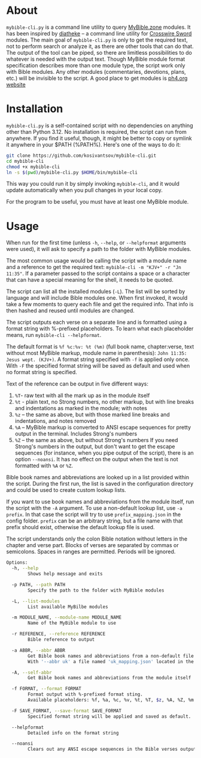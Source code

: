 # About

`mybible-cli.py` is a command line utility to query [MyBible.zone](https://mybible.zone/en/) modules. It has been inspired by [diatheke](https://wiki.crosswire.org/Frontends:Diatheke) – a command line utility for [Crosswire Sword](http://www.crosswire.org/sword/index.jsp) modules.
The main goal of `mybible-cli.py` is only to get the required text, not to perform search or analyze it, as there are other tools that can do that. The output of the tool can be piped, so there are limitless possibilities to do whatever is needed with the output text.
Though MyBible module format specification describes more than one module type, the script work only with Bible modules. Any other modules (commentaries, devotions, plans, etc.) will be invisible to the script. A good place to get modules is [ph4.org website](https://www.ph4.org/b4_index.php?hd=b)

# Installation

`mybible-cli.py` is a self-contained script with no dependencies on anything other than Python 3.12. No installation is required, the script can run from anywhere. If you find it useful, though, it might be better to copy or symlink it anywhere in your $PATH (%PATH%).
Here's one of the ways to do it:

```  bash
git clone https://github.com/kosivantsov/mybible-cli.git
cd mybible-cli
chmod +x mybible-cli
ln -s $(pwd)/mybible-cli.py $HOME/bin/mybible-cli
```

This way you could run it by simply invoking `mybible-cli`, and it would update automatically when you pull changes in your local copy.

For the program to be useful, you must have at least one MyBible module.

# Usage

When run for the first time (unless `-h`, `--help`, or `--helpformat` arguments were used), it will ask to specify a path to the folder with MyBible modules.

The most common usage would be calling the script with a module name and a reference to get the required text: `mybible-cli -m "KJV+" -r "Jn 11:35"`. If a parameter passed to the script contains a space or a character that can have a special meaning for the shell, it needs to be quoted.

The script can list all the installed modules (`-L`). The list will be sorted by language and will include Bible modules one. When first invoked, it would take a few moments to query each file and get the required info. That info is then hashed and reused until modules are changed.

The script outputs each verse on a separate line and is formatted using a format string with %-prefixed placeholders.
To learn what each placeholder means, run `mybible-cli --helpformat`.

The default format is `%f %c:%v: %t (%m)` (full book name, chapter:verse, text without most MyBible markup, module name in parenthesis): `John 11:35: Jesus wept. (KJV+)`.
A format string specified with `-f` is applied only once. With `-F` the specified format string will be saved as default and used when no format string is specified.

Text of the reference can be output in five different ways:
1. `%T`- raw text with all the mark up as in the module itself
1. `%t` - plain text, no Strong numbers, no other markup, but with line breaks and indentations as marked in the module; with notes
1. `%z` – the same as above, but with those marked line breaks and indentations, and notes removed
1. `%A` – MyBible markup is converted to ANSI escape sequences for pretty output in the terminal. Includes Strong's numbers
1. `%Z` – the same as above, but without Strong's numbers
If you need Strong's numbers in the output, but don't want to get the escape sequences (for instance, when you pipe output of the script), there is an option `--noansi`. It has no effect on the output when the text is not formatted with `%A` or `%Z`.

Bible book names and abbreviations are looked up in a list provided within the script. During the first run, the list is saved in the configuration directory and could be used to create custom lookup lists.

If you want to use book names and abbreviations from the module itself, run the script with the `-A` argument. To use a non-default lookup list, use `-a prefix`. In that case the script will try to use `prefix_mapping.json` in the config folder.
`prefix` can be an arbitrary string, but a file name with that prefix should exist, otherwise the default lookup file is used.

The script understands only the colon Bible notation without letters in the chapter and verse part. Blocks of verses are separated by commas or semicolons. Spaces in ranges are permitted. Periods will be ignored.


``` bash
Options:
  -h, --help
        Shows help message and exits

  -p PATH, --path PATH
        Specify the path to the folder with MyBible modules

  -L, --list-modules
        List available MyBilbe modules

  -m MODULE_NAME, --module-name MODULE_NAME
        Name of the MyBible module to use

  -r REFERENCE, --reference REFERENCE
        Bible reference to output

  -a ABBR, --abbr ABBR
        Get Bible book names and abbreviations from a non-default file.
        With '--abbr uk' a file named 'uk_mapping.json' located in the configuration folder will be used

  -A, --self-abbr
        Get Bible book names and abbreviations from the module itself

  -f FORMAT, --format FORMAT
        Format output with %-prefixed format sting.
        Available placeholders: %f, %a, %c, %v, %t, %T, $z, %A, %Z, %m

  -F SAVE_FORMAT, --save-format SAVE_FORMAT
        Specified format string will be applied and saved as default.

  --helpformat
        Detailed info on the format string

  --noansi
        Clears out any ANSI escape sequences in the Bible verses output (if %A or %Z were used in the format string)
```
